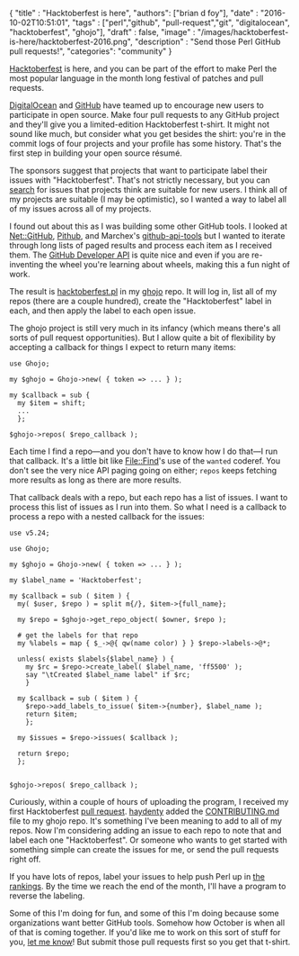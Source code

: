 
  {
    "title"  : "Hacktoberfest is here",
    "authors": ["brian d foy"],
    "date"   : "2016-10-02T10:51:01",
    "tags"   : ["perl","github", "pull-request","git", "digitalocean", "hacktoberfest", "ghojo"],
    "draft"  : false,
    "image"  : "/images/hacktoberfest-is-here/hacktoberfest-2016.png",
    "description" : "Send those Perl GitHub pull requests!",
    "categories": "community"
  }

[Hacktoberfest](https://hacktoberfest.digitalocean.com/) is here, and you can be part of the effort to make Perl the most popular language in the month long festival of patches and pull requests.

[DigitalOcean](https://www.digitalocean.com/) and [GitHub](https://www.github.com/) have teamed up to encourage new users to participate in open source. Make four pull requests to any GitHub project and they'll give you a limited-edition Hacktoberfest t-shirt. It might not sound like much, but consider what you get besides the shirt: you're in the commit logs of four projects and your profile has some history. That's the first step in building your open source résumé.

The sponsors suggest that projects that want to participate label their issues with "Hacktoberfest". That's not strictly necessary, but you can [search](https://github.com/search?q=state%3Aopen+label%3Ahacktoberfest&type=Issues) for issues that projects think are suitable for new users. I think all of my projects are suitable (I may be optimistic), so I wanted a way to label all of my issues across all of my projects.

I found out about this as I was building some other GitHub tools. I looked at [Net::GitHub](https://www.metacpan.org/module/Net::GitHub), [Pithub](https://www.metacpan.org/module/Pithub), and Marchex's [github-api-tools](https://github.com/marchex/github-api-tools) but I wanted to iterate through long lists of paged results and process each item as I received them. The [GitHub Developer API](https://developer.github.com/v3/) is quite nice and even if you are re-inventing the wheel you're learning about wheels, making this a fun night of work.

The result is [hacktoberfest.pl](https://github.com/briandfoy/ghojo/blob/master/examples/hacktoberfest.pl) in my [ghojo](https://github.com/briandfoy/ghojo) repo. It will log in, list all of my repos (there are a couple hundred), create the "Hacktoberfest" label in each, and then apply the label to each open issue.

The ghojo project is still very much in its infancy (which means there's all sorts of pull request opportunities). But I allow quite a bit of flexibility by accepting a callback for things I expect to return many items:

``` prettyprint
use Ghojo;

my $ghojo = Ghojo->new( { token => ... } );

my $callback = sub {
  my $item = shift;
  ...
  };

$ghojo->repos( $repo_callback );
```

Each time I find a repo—and you don't have to know how I do that—I run that callback. It's a little bit like [File::Find](https://www.metacpan.org/module/File::Find)'s use of the `wanted` coderef. You don't see the very nice API paging going on either; `repos` keeps fetching more results as long as there are more results.

That callback deals with a repo, but each repo has a list of issues. I want to process this list of issues as I run into them. So what I need is a callback to process a repo with a nested callback for the issues:

``` prettyprint
use v5.24;

use Ghojo;

my $ghojo = Ghojo->new( { token => ... } );

my $label_name = 'Hacktoberfest';

my $callback = sub ( $item ) {
  my( $user, $repo ) = split m{/}, $item->{full_name};

  my $repo = $ghojo->get_repo_object( $owner, $repo );

  # get the labels for that repo
  my %labels = map { $_->@{ qw(name color) } } $repo->labels->@*;

  unless( exists $labels{$label_name} ) {
    my $rc = $repo->create_label( $label_name, 'ff5500' );
    say "\tCreated $label_name label" if $rc;
    }

  my $callback = sub ( $item ) {
    $repo->add_labels_to_issue( $item->{number}, $label_name );
    return $item;
    };

  my $issues = $repo->issues( $callback );

  return $repo;
  };


$ghojo->repos( $repo_callback );
```

Curiously, within a couple of hours of uploading the program, I received my first Hacktoberfest [pull request](https://github.com/briandfoy/ghojo/pull/14). [haydenty](https://github.com/haydenty) added the [CONTRIBUTING.md](https://github.com/briandfoy/ghojo/blob/master/CONTRIBUTING.md) file to my ghojo repo. It's something I've been meaning to add to all of my repos. Now I'm considering adding an issue to each repo to note that and label each one "Hacktoberfest". Or someone who wants to get started with something simple can create the issues for me, or send the pull requests right off.

If you have lots of repos, label your issues to help push Perl up in [the rankings](https://github.com/search?q=state%3Aopen+label%3Ahacktoberfest&type=Issues). By the time we reach the end of the month, I'll have a program to reverse the labeling.

Some of this I'm doing for fun, and some of this I'm doing because some organizations want better GitHub tools. Somehow how October is when all of that is coming together. If you'd like me to work on this sort of stuff for you, [let me know](mailto:brian.d.foy@gmail.com)! But submit those pull requests first so you get that t-shirt.
